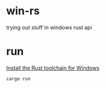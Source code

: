 # win-rs

trying out stuff in windows rust api

# run

[Install the Rust toolchain for Windows](https://www.rust-lang.org/tools/install)

```
cargo run
```

